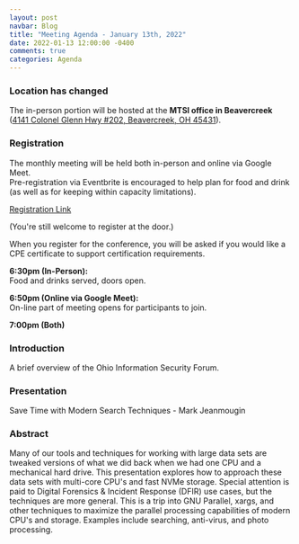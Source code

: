 ```yaml
---
layout: post
navbar: Blog
title: "Meeting Agenda - January 13th, 2022"
date: 2022-01-13 12:00:00 -0400
comments: true
categories: Agenda
---
```


### Location has changed
The in-person portion will be hosted at the **MTSI office in Beavercreek** ([4141 Colonel Glenn Hwy #202, Beavercreek, OH 45431](https://www.google.com/maps/place/4141+Colonel+Glenn+Hwy+%23+115,+Beavercreek,+OH+45431/)).


### Registration  
The monthly meeting will be held both in-person and online via Google Meet.  
Pre-registration via Eventbrite is encouraged to help plan for food and drink (as well as for keeping within capacity limitations).  

[Registration Link](https://www.eventbrite.com/e/240632737997)  

(You're still welcome to register at the door.)

When you register for the conference, you will be asked if you would like a CPE certificate to support certification requirements.  

**6:30pm (In-Person):**  
Food and drinks served, doors open.  

**6:50pm (Online via Google Meet):**  
On-line part of meeting opens for participants to join.  

**7:00pm (Both)**  


### Introduction

A brief overview of the Ohio Information Security Forum.


### Presentation
Save Time with Modern Search Techniques - Mark Jeanmougin

### Abstract
Many of our tools and techniques for working with large data sets are tweaked versions of what we did back when we had one CPU and a mechanical hard drive. This presentation explores how to approach these data sets with multi-core CPU's and fast NVMe storage. Special attention is paid to Digital Forensics & Incident Response (DFIR) use cases, but the techniques are more general. This is a trip into GNU Parallel, xargs, and other techniques to maximize the parallel processing capabilities of modern CPU's and storage. Examples include searching, anti-virus, and photo processing.


